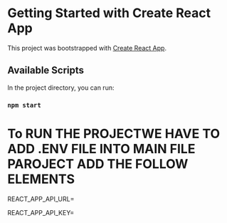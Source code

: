 # Getting Started with Create React App

This project was bootstrapped with [Create React App](https://github.com/facebook/create-react-app).

## Available Scripts

In the project directory, you can run:

### `npm start`
# To RUN THE PROJECTWE HAVE TO ADD .ENV FILE INTO MAIN FILE PAROJECT ADD THE FOLLOW ELEMENTS

REACT_APP_API_URL= 


REACT_APP_API_KEY= 
